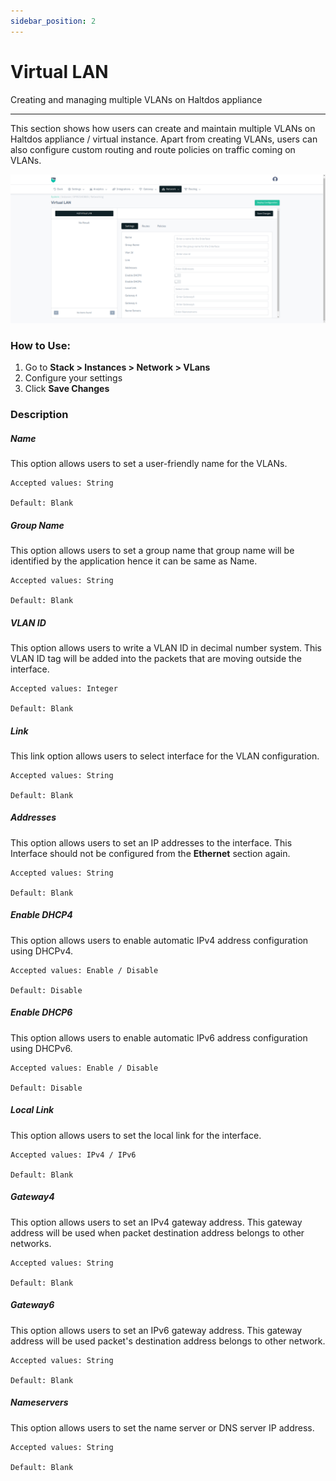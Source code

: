 ```yaml
---
sidebar_position: 2
---
```


# Virtual LAN

Creating and managing multiple VLANs on Haltdos appliance

---

This section shows how users can create and maintain multiple VLANs on Haltdos appliance / virtual instance. Apart from creating VLANs, users can also configure custom routing and route policies on traffic coming on VLANs.

![vlan](/img/platform/v8/docs/vLan.png)

### How to Use:

1. Go to **Stack > Instances > Network > VLans**
2. Configure your settings
3. Click **Save Changes**

### Description

##### **Name**
This option allows users to set a user-friendly name for the VLANs.

    Accepted values: String

    Default: Blank 

##### **Group Name**
This option allows users to set a group name that group name will be identified by the application hence it can be same as Name.

    Accepted values: String

    Default: Blank 

##### **VLAN ID**
This option allows users to write a VLAN ID in decimal number system. This VLAN ID tag will be added into the packets that are moving outside the interface.

    Accepted values: Integer

    Default: Blank 

##### **Link**
This link option allows users to select interface for the VLAN configuration.

    Accepted values: String

    Default: Blank 

##### **Addresses**
This option allows users to set an IP addresses to the interface. This Interface should not be configured from the **Ethernet** section again.

    Accepted values: String

    Default: Blank 

##### **Enable DHCP4**
This option allows users to enable automatic IPv4 address configuration using DHCPv4.

    Accepted values: Enable / Disable

    Default: Disable 

##### **Enable DHCP6**
This option allows users to enable automatic IPv6 address configuration using DHCPv6.

    Accepted values: Enable / Disable

    Default: Disable 

##### **Local Link**
This option allows users to set the local link for the interface.

    Accepted values: IPv4 / IPv6

    Default: Blank 

##### **Gateway4**
This option allows users to set an IPv4 gateway address. This gateway address will be used when packet destination address belongs to other networks.

    Accepted values: String

    Default: Blank 

##### **Gateway6**
This option allows users to set an IPv6 gateway address. This gateway address will be used packet's destination address belongs to other network.

    Accepted values: String

    Default: Blank 

##### **Nameservers**
This option allows users to set the name server or DNS server IP address.

    Accepted values: String

    Default: Blank 

